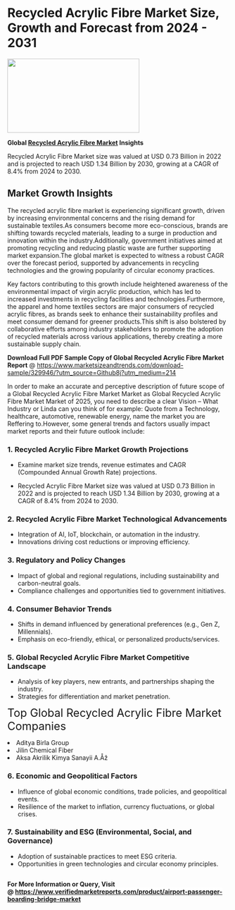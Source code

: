 <H1>Recycled Acrylic Fibre Market Size, Growth and Forecast from 2024 - 2031</H1><img class="aligncenter size-medium wp-image-584254" src="https://thirdeyenews.in/wp-content/uploads/2024/09/Global-Market-Research-300x168.jpeg" alt="" width="300" height="168" /><p><strong>Global&nbsp;<a href="https://www.marketsizeandtrends.com/download-sample/329946/?utm_source=Github8j?utm_medium=214">Recycled Acrylic Fibre Market</a> Insights</strong></p><p>Recycled Acrylic Fibre Market size was valued at USD 0.73 Billion in 2022 and is projected to reach USD 1.34 Billion by 2030, growing at a CAGR of 8.4% from 2024 to 2030.</p><p><h2>Market Growth Insights</h2> <p>The recycled acrylic fibre market is experiencing significant growth, driven by increasing environmental concerns and the rising demand for sustainable textiles.As consumers become more eco-conscious, brands are shifting towards recycled materials, leading to a surge in production and innovation within the industry.Additionally, government initiatives aimed at promoting recycling and reducing plastic waste are further supporting market expansion.The global market is expected to witness a robust CAGR over the forecast period, supported by advancements in recycling technologies and the growing popularity of circular economy practices.</p> <p>Key factors contributing to this growth include heightened awareness of the environmental impact of virgin acrylic production, which has led to increased investments in recycling facilities and technologies.Furthermore, the apparel and home textiles sectors are major consumers of recycled acrylic fibres, as brands seek to enhance their sustainability profiles and meet consumer demand for greener products.This shift is also bolstered by collaborative efforts among industry stakeholders to promote the adoption of recycled materials across various applications, thereby creating a more sustainable supply chain.</p> <p><span class=""><strong>Download Full PDF Sample Copy of Global Recycled Acrylic Fibre Market Report</strong> @ <a href="https://www.marketsizeandtrends.com/download-sample/329946/?utm_source=Github8j?utm_medium=214" target="_blank">https://www.marketsizeandtrends.com/download-sample/329946/?utm_source=Github8j?utm_medium=214</a></span></p><p>In order to make an accurate and perceptive description of future scope of a Global&nbsp;Recycled Acrylic Fibre Market Market as Global&nbsp;Recycled Acrylic Fibre Market Market of 2025, you need to describe a clear Vision &ndash; What Industry or Linda can you think of for example: Quote from a Technology, healthcare, automotive, renewable energy, name the market you are Reffering to.However, some general trends and factors usually impact market reports and their future outlook include:</p><h3>1.&nbsp;<strong>Recycled Acrylic Fibre Market Growth Projections</strong></h3><ul><li>Examine market size trends, revenue estimates and CAGR (Compounded Annual Growth Rate) projections.</li><li><p>Recycled Acrylic Fibre Market size was valued at USD 0.73 Billion in 2022 and is projected to reach USD 1.34 Billion by 2030, growing at a CAGR of 8.4% from 2024 to 2030.</p></li></ul><h3>2.&nbsp;<strong>Recycled Acrylic Fibre Market Technological Advancements</strong></h3><ul><li>Integration of AI, IoT, blockchain, or automation in the industry.</li><li>Innovations driving cost reductions or improving efficiency.</li></ul><h3>3.&nbsp;<strong>Regulatory and Policy Changes</strong></h3><ul><li>Impact of global and regional regulations, including sustainability and carbon-neutral goals.</li><li>Compliance challenges and opportunities tied to government initiatives.</li></ul><h3>4.&nbsp;<strong>Consumer Behavior Trends</strong></h3><ul><li>Shifts in demand influenced by generational preferences (e.g., Gen Z, Millennials).</li><li>Emphasis on eco-friendly, ethical, or personalized products/services.</li></ul><h3>5.&nbsp;<strong>Global Recycled Acrylic Fibre Market Competitive Landscape</strong></h3><ul><li>Analysis of key players, new entrants, and partnerships shaping the industry.</li><li>Strategies for differentiation and market penetration.</li></ul><p data-pm-slice="1 1 []"><span style="color: inherit; font-family: inherit; font-size: 25px;">Top Global Recycled Acrylic Fibre Market Companies</span></p><div class="" data-test-id=""><p><li>Aditya Birla Group</li><li> Jilin Chemical Fiber</li><li> Aksa Akrilik Kimya Sanayii A.Åž</li></p></div><h3>6.&nbsp;<strong>Economic and Geopolitical Factors</strong></h3><ul><li>Influence of global economic conditions, trade policies, and geopolitical events.</li><li>Resilience of the market to inflation, currency fluctuations, or global crises.</li></ul><h3>7.&nbsp;<strong>Sustainability and ESG (Environmental, Social, and Governance)</strong></h3><ul><li>Adoption of sustainable practices to meet ESG criteria.</li><li>Opportunities in green technologies and circular economy principles.</li></ul><h2><strong style="font-size: 14px;">For More Information or Query, Visit @&nbsp;</strong><a style="background-color: #ffffff; font-size: 14px;" href="https://www.marketsizeandtrends.com/report/recycled-acrylic-fibre-market/" target="_blank">https://www.verifiedmarketreports.com/product/airport-passenger-boarding-bridge-market</a></h2>